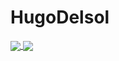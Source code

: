 # HugoDelsol

<a href="https://github.com/anuraghazra/github-readme-stats">
  <img align="center" src="https://github-readme-stats.vercel.app/api/pin/golO-Glog=anuraghazra&repo=github-readme-stats" />
</a>
<a href="https://github.com/anuraghazra/convoychat">
  <img align="center" src="https://github-readme-stats.vercel.app/api/pin/golO-Glog=anuraghazra&repo=convoychat" />
</a>

